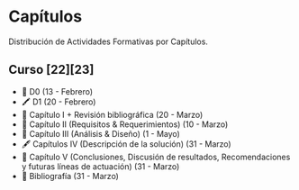 # Capítulos
Distribución de Actividades Formativas por Capítulos. 

## Curso [22][23]
* 🏫 D0 (13 - Febrero)
* 🖍️ D1 (20 - Febrero)
* 📜 Capítulo I + Revisión bibliográfica (20 - Marzo)
* 📓 Capítulo II (Requisitos & Requerimientos) (10 - Marzo)
* 🔎 Capítulo III (Análisis & Diseño) (1 - Mayo)
* 🖋️ Capítulos IV (Descripción de la solución) (31 - Marzo)
* 📒 Capítulo V (Conclusiones, Discusión de resultados, Recomendaciones y futuras líneas de actuación) (31 - Marzo)
* 📑 Bibliografía (31 - Marzo)

